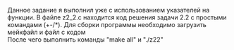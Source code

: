 Данное задание я выполнил уже с использованием указателей на функции.
В файле z2_2.c находится код решения задачи 2.2 с простыми командами (+-/*).
Для сборки программы необходимо загрузить мейкфайл и файл с кодом  
После чего выполнить команды "make all" и "./z22"  
